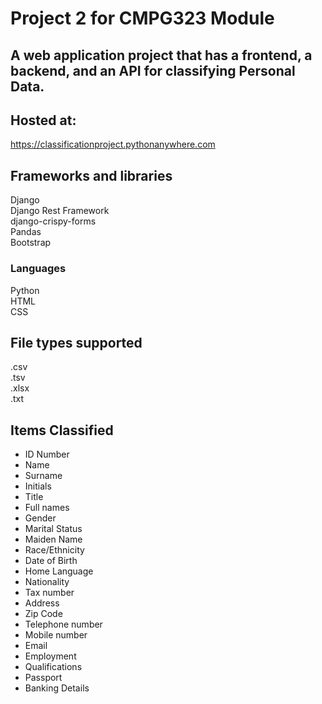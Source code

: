 # Project 2 for CMPG323 Module
## A web application project that has a frontend, a backend, and an API for classifying Personal Data.
## Hosted at:
https://classificationproject.pythonanywhere.com

## Frameworks and libraries
Django\
Django Rest Framework\
django-crispy-forms\
Pandas\
Bootstrap

### Languages
Python\
HTML\
CSS

## File types supported
.csv\
.tsv\
.xlsx\
.txt

## Items Classified
* ID Number
* Name
* Surname
* Initials
* Title
* Full names
* Gender
* Marital Status
* Maiden Name
* Race/Ethnicity
* Date of Birth
* Home Language
* Nationality
* Tax number
* Address
* Zip Code
* Telephone number
* Mobile number
* Email
* Employment
* Qualifications
* Passport
* Banking Details
